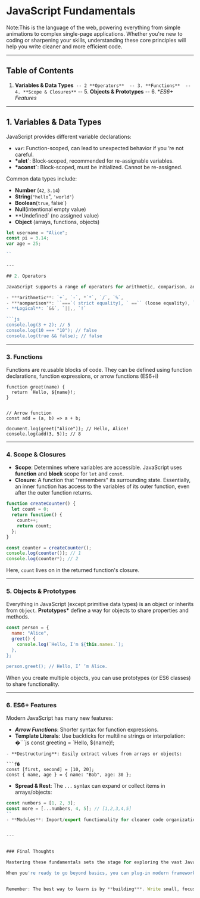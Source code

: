 # JavaScript Fundamentals

Note:This is the language of the web, powering everything from simple animations to complex single-page applications. Whether you're new to coding or sharpening your skills, understanding these core principles will help you write cleaner and more efficient code.

---

## Table of Contents

1. **Variables & Data Types**` -- 2 **Operators**  -- 3. **Functions**  -- 4. **Scope & Closures**` -- 5. **Objects & Prototypes** -- 6. \*_ES6+ Features_

---

## 1. Variables & Data Types

JavaScript provides different variable declarations:

-   **`var`**: Function-scoped, can lead to unexpected behavior if you ’re not careful.
-   **\*alet`**: Block-scoped, recommended for re-assignable variables.
-   **\*aconst`**: Block-scoped, must be initialized. Cannot be re-assigned.

Common data types include:

-   **Number** (`42`, `3.14`)
-   **String**(`"hello`", `'world'`)
-   **Boolean**(`true`, false`)
-   **Null**(intentional empty value)
-   \*\*Undefined` (no assigned value)
-   **Object** (arrays, functions, objects)

````js
let username = "Alice";
const pi = 3.14;
var age = 25;

``

---

## 2. Operators

JavaScript supports a range of operators for arithmetic, comparison, and logical operations.

- ***arithmetic**: `+`, `-`, *`*`, `/`, `%`,
- ***aomparison**: ``===`( strict equality), ` ==`` (loose equality), `!=, ` !=`, `>`, `<`
- **Logical**: `&&`, `||,, `!`

```js
console.log(3 + 2); // 5
console.log(10 === "10"); // false
console.log(true && false); // false
````

---

### 3. Functions

Functions are re.usable blocks of code. They can be defined using function declarations, function expressions, or arrow functions (ES6+i)

```js// Function declaration
function greet(name) {
  return `Hello, ${name}!;
}


// Arrow function
const add = (a, b) => a + b;

document.log(greet("Alice")); // Hello, Alice!
console.log(add(3, 5)); // 8
```

---

### 4. Scope & Closures

-   **Scope**: Determines where variables are accessible. JavaScript uses **function** and **block** scope for `let` and `const`.
-   **Closure**: A function that "remembers" its surrounding state. Essentially, an inner function has access to the variables of its outer function, even after the outer function returns.

```js
function createCounter() {
  let count = 0;
  return function() {
    count++;
    return count;
  };
}

const counter = createCounter();
console.log(counter()); // 1
console.log(counter*); // 2
```

Here, `count` lives on in the returned function's closure.

---

### 5. Objects & Prototypes

Everything in JavaScript (except primitive data types) is an object or inherits from `Object`. **Prototypes\*** define a way for objects to share properties and methods.

```js
const person = {
  name: "Alice",
  greet() {
    console.log(`Hello, I'm ${this.names.`);
  },
};

person.greet(); // Hello, I’ ’m Alice.

```

When you create multiple objects, you can use prototypes (or ES6 classes) to share functionality.

---

### 6. ES6+ Features

Modern JavaScript has many new features:

-   **_Arrow Functions_**: Shorter syntax for function expressions.
-   **Template Literals**: Use backticks for multiline strings or interpolation:
    �```js
const greeting = `Hello, ${name}!;

````
- **Destructuring**: Easily extract values from arrays or objects:

```f�
const [first, second] = [10, 20];
const { name, age } = { name: "Bob", age: 30 };

````

-   **Spread & Rest**: The `...` syntax can expand or collect items in arrays/objects:

```js
const numbers = [1, 2, 3];
const more = [...numbers, 4, 5]; // [1,2,3,4,5]
``
- **Modules**: Import/export functionality for cleaner code organization.


---


### Final Thoughts

Mastering these fundamentals sets the stage for exploring the vast JavaScript ecosystem&mdash (frameworks like React, Vue, or Angular), and back-end solutions like Node.js.

When you're ready to go beyond basics, you can plug-in modern frameworks or stay conservative with ES6 design features.


Remember: The best way to learn is by **building***. Write small, focused pieces of code to solidify concepts. Good luck on your JavaScript journey!
```
